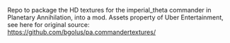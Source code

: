 Repo to package the HD textures for the imperial_theta commander in Planetary Annihilation, into a mod. Assets property of Uber Entertainment, see here for original source: https://github.com/bgolus/pa.commandertextures/